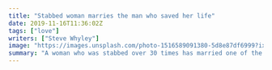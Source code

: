 ```yaml
---
title: "Stabbed woman marries the man who saved her life"
date: 2019-11-16T11:36:02Z
tags: ["love"]
writers: ["Steve Whyley"]
image: "https://images.unsplash.com/photo-1516589091380-5d8e87df6999?ixlib=rb-1.2.1&ixid=eyJhcHBfaWQiOjEyMDd9&auto=format&fit=crop&w=300&q=100"
summary: "A woman who was stabbed over 30 times has married one of the paramedics who saved her life"
---
```


